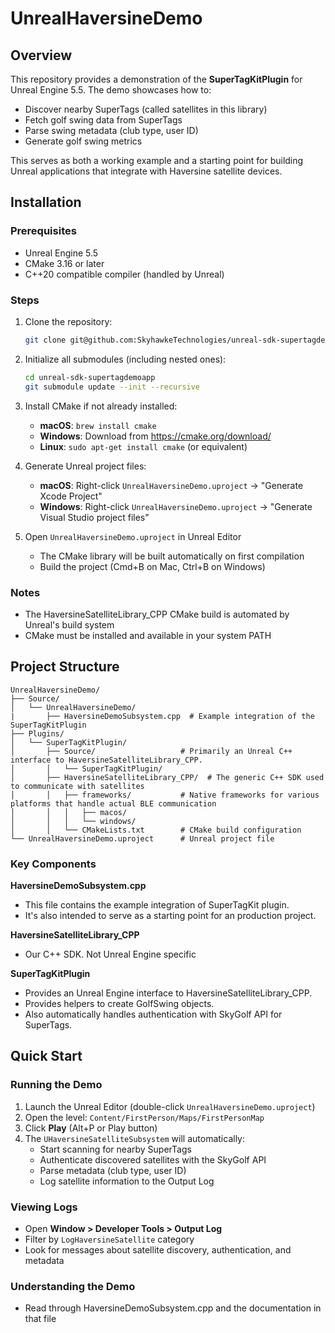 # UnrealHaversineDemo

## Overview
This repository provides a demonstration of the **SuperTagKitPlugin** for Unreal Engine 5.5. The demo showcases how to:
- Discover nearby SuperTags (called satellites in this library) 
- Fetch golf swing data from SuperTags
- Parse swing metadata (club type, user ID)
- Generate golf swing metrics

This serves as both a working example and a starting point for building Unreal applications that integrate with Haversine satellite devices.

## Installation

### Prerequisites
- Unreal Engine 5.5
- CMake 3.16 or later
- C++20 compatible compiler (handled by Unreal)

### Steps
1. Clone the repository:
   ```bash
   git clone git@github.com:SkyhawkeTechnologies/unreal-sdk-supertagdemoapp.git
   ```

2. Initialize all submodules (including nested ones):
   ```bash
   cd unreal-sdk-supertagdemoapp
   git submodule update --init --recursive
   ```

3. Install CMake if not already installed:
   - **macOS**: `brew install cmake`
   - **Windows**: Download from https://cmake.org/download/
   - **Linux**: `sudo apt-get install cmake` (or equivalent)

4. Generate Unreal project files:
   - **macOS**: Right-click `UnrealHaversineDemo.uproject` → "Generate Xcode Project"
   - **Windows**: Right-click `UnrealHaversineDemo.uproject` → "Generate Visual Studio project files"

5. Open `UnrealHaversineDemo.uproject` in Unreal Editor
   - The CMake library will be built automatically on first compilation
   - Build the project (Cmd+B on Mac, Ctrl+B on Windows)

### Notes
- The HaversineSatelliteLibrary_CPP CMake build is automated by Unreal's build system
- CMake must be installed and available in your system PATH

## Project Structure

```
UnrealHaversineDemo/
├── Source/                           
│   └── UnrealHaversineDemo/          
|       ├── HaversineDemoSubsystem.cpp  # Example integration of the SuperTagKitPlugin
├── Plugins/
│   └── SuperTagKitPlugin/            
│       ├── Source/                   # Primarily an Unreal C++ interface to HaversineSatelliteLibrary_CPP.
│       │   └── SuperTagKitPlugin/   
│       ├── HaversineSatelliteLibrary_CPP/  # The generic C++ SDK used to communicate with satellites
│       │   ├── frameworks/           # Native frameworks for various platforms that handle actual BLE communication
│       │   │   ├── macos/            
│       │   │   └── windows/          
│       │   └── CMakeLists.txt        # CMake build configuration
└── UnrealHaversineDemo.uproject      # Unreal project file
```

### Key Components

**HaversineDemoSubsystem.cpp** 
- This file contains the example integration of SuperTagKit plugin. 
- It's also intended to serve as a starting point for an production project.

**HaversineSatelliteLibrary_CPP** 
- Our C++ SDK. Not Unreal Engine specific

**SuperTagKitPlugin**
- Provides an Unreal Engine interface to HaversineSatelliteLibrary_CPP.
- Provides helpers to create GolfSwing objects.
- Also automatically handles authentication with SkyGolf API for SuperTags.


## Quick Start

### Running the Demo

1. Launch the Unreal Editor (double-click `UnrealHaversineDemo.uproject`)
2. Open the level: `Content/FirstPerson/Maps/FirstPersonMap`
3. Click **Play** (Alt+P or Play button)
4. The `UHaversineSatelliteSubsystem` will automatically:
   - Start scanning for nearby SuperTags
   - Authenticate discovered satellites with the SkyGolf API
   - Parse metadata (club type, user ID)
   - Log satellite information to the Output Log

### Viewing Logs

- Open **Window > Developer Tools > Output Log** 
- Filter by `LogHaversineSatellite` category
- Look for messages about satellite discovery, authentication, and metadata

### Understanding the Demo
- Read through HaversineDemoSubsystem.cpp and the documentation in that file
